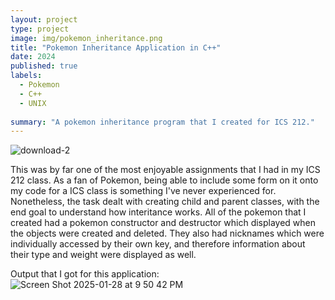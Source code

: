 ```yaml
---
layout: project
type: project
image: img/pokemon_inheritance.png
title: "Pokemon Inheritance Application in C++"
date: 2024
published: true
labels:
  - Pokemon
  - C++
  - UNIX
    
summary: "A pokemon inheritance program that I created for ICS 212."
---
```


![download-2](https://github.com/user-attachments/assets/f668b489-fb1d-4f0e-9a4e-64ab0c137fc7)

This was by far one of the most enjoyable assignments that I had in my ICS 212 class. As a fan of Pokemon, being able to include some form on it onto my code for a ICS class is something I've never experienced for. Nonetheless, the task dealt with creating child and parent classes, with the end goal to understand how interitance works. All of the pokemon that I created had a pokemon constructor and destructor which displayed when the objects were created and deleted. They also had nicknames which were individually accessed by their own key, and therefore information about their type and weight were displayed as well.

Output that I got for this application:
![Screen Shot 2025-01-28 at 9 50 42 PM](https://github.com/user-attachments/assets/d75b57a7-faac-47bf-aff4-74ecbbb5fd6c)



